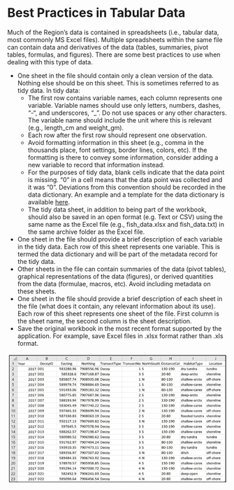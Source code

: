# Best Practices in Tabular Data

Much of the Region’s data is contained in spreadsheets \(i.e., tabular data, most commonly MS Excel files\). Multiple spreadsheets within the same file can contain data and derivatives of the data \(tables, summaries, pivot tables, formulas, and figures\). There are some best practices to use when dealing with this type of data.

* One sheet in the file should contain only a clean version of the data. Nothing else should be on this sheet. This is sometimes referred to as tidy data. In tidy data:
  * The first row contains variable names, each column represents one variable. Variable names should use only letters, numbers, dashes, “-“, and underscores, “\_”. Do not use spaces or any other characters. The variable name should include the unit where this is relevant \(e.g., length\_cm and weight\_gm\).
  * Each row after the first row should represent one observation.
  * Avoid formatting information in this sheet \(e.g., comma in the thousands place, font settings, border lines, colors, etc\). If the formatting is there to convey some information, consider adding a new variable to record that information instead.
  * For the purposes of tidy data, blank cells indicate that the data point is missing. “0” in a cell means that the data point was collected and it was “0”. Deviations from this convention should be recorded in the data dictionary. An example and a template for the data dictionary is available [here](https://drive.google.com/open?id=17p0hwSsKFoDryC5EDGPkxChBjKWvN0V-2U-6SAO3NKQ). 
  * The tidy data sheet, in addition to being part of the workbook, should also be saved in an open format \(e.g. Text  or CSV\) using the same name as the Excel file \(e.g., fish\_data.xlsx and fish\_data.txt\) in the same archive folder as the Excel file.
* One sheet in the file should provide a brief description of each variable in the tidy data. Each row of this sheet represents one variable. This is termed the data dictionary and will be part of the metadata record for the tidy data. 
* Other sheets in the file can contain summaries of the data \(pivot tables\), graphical representations of the data \(figures\), or derived quantities from the data \(formulae, macros, etc\). Avoid including metadata on these sheets.
* One sheet in the file should provide a brief description of each sheet in the file \(what does it contain, any relevant information about its use\). Each row of this sheet represents one sheet of the file. First column is the sheet name, the second column is the sheet description.
* Save the original workbook in the most recent format supported by the application. For example, save Excel files in .xlsx format rather than .xls format.

![Example of Tidy Data](../../.gitbook/assets/tidy.PNG)


  


